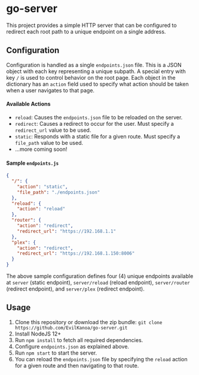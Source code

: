 # go-server

This project provides a simple HTTP server that can be configured to redirect each root path to a unique endpoint on a single address.

## Configuration
Configuration is handled as a single `endpoints.json` file. This is a JSON object with each key representing a unique subpath. A special entry with key `/` is used to control behavior on the root page. Each object in the dictionary has an `action` field used to specify what action should be taken when a user navigates to that page.

#### Available Actions
* `reload`: Causes the `endpoints.json` file to be reloaded on the server.
* `redirect`: Causes a redirect to occur for the user. Must specify a `redirect_url` value to be used.
* `static`: Responds with a static file for a given route. Must specify a `file_path` value to be used.
* ...more coming soon!

#### Sample `endpoints.js`
```json
{
  "/": {
    "action": "static",
    "file_path": "./endpoints.json"
  },
  "reload": {
    "action": "reload"
  },
  "router": {
    "action": "redirect",
    "redirect_url": "https://192.168.1.1"
  },
  "plex": {
    "action": "redirect",
    "redirect_url": "https://192.168.1.150:8006"
  }
}
```
The above sample configuration defines four (4) unique endpoints available at `server` (static endpoint), `server/reload` (reload endpoint), `server/router` (redirect endpoint), and `server/plex` (redirect endpoint).

## Usage
1. Clone this repository or download the zip bundle: `git clone https://github.com/EvilKanoa/go-server.git`
1. Install NodeJS 12+
1. Run `npm install` to fetch all required dependencies.
1. Configure `endpoints.json` as explained above.
1. Run `npm start` to start the server.
1. You can reload the `endpoints.json` file by specifying the `reload` action for a given route and then navigating to that route.
